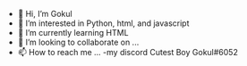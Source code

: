 - 👋 Hi, I’m Gokul
- 👀 I’m interested in Python, html, and javascript
- 🌱 I’m currently learning HTML
- 💞️ I’m looking to collaborate on ...
- 📫 How to reach me ...
-my discord Cutest Boy Gokul#6052
<!---
Gokul007n/Gokul007n is a ✨ special ✨ repository because its `README.md` (this file) appears on your GitHub profile.
You can click the Preview link to take a look at your changes.
--->
